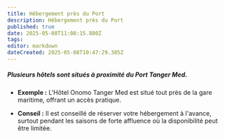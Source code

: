 ```yaml
---
title: Hébergement près du Port
description: Hébergement près du Port
published: true
date: 2025-05-08T11:08:15.880Z
tags: 
editor: markdown
dateCreated: 2025-05-08T10:47:29.385Z
---
```


##### Plusieurs hôtels sont situés à proximité du Port Tanger Med.

  *  **Exemple :** L'Hôtel Onomo Tanger Med est situé tout près de la gare maritime, offrant un accès pratique.

  *  **Conseil :** Il est conseillé de réserver votre hébergement à l'avance, surtout pendant les saisons de forte affluence où la disponibilité peut être limitée.